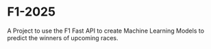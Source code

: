 # F1-2025
A Project to use the F1 Fast API to create Machine Learning Models to predict the winners of upcoming races.
